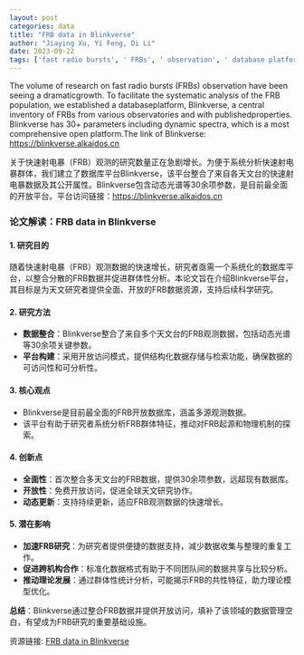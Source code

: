 ```yaml
---
layout: post
categories: data
title: "FRB data in Blinkverse"
author: "Jiaying Xu, Yi Feng, Di Li"
date: 2023-09-22
tags: ['fast radio bursts', ' FRBs', ' observation', ' database platform', ' Blinkverse', ' inventory', ' observatories', ' published properties', ' dynamic spectra', ' comprehensive', ' open platform']
---
```


The volume of research on fast radio bursts (FRBs) observation have been seeing a dramaticgrowth. To facilitate the systematic analysis of the FRB population, we established a databaseplatform, Blinkverse, a central inventory of FRBs from various observatories and with publishedproperties. Blinkverse has 30+ parameters including dynamic spectra, which is a most comprehensive open platform.The link of Blinkverse: https://blinkverse.alkaidos.cn

关于快速射电暴（FRB）观测的研究数量正在急剧增长。为便于系统分析快速射电暴群体，我们建立了数据库平台Blinkverse，该平台整合了来自各天文台的快速射电暴数据及其公开属性。Blinkverse包含动态光谱等30余项参数，是目前最全面的开放平台。平台访问链接：https://blinkverse.alkaidos.cn

### **论文解读：FRB data in Blinkverse**  

#### **1. 研究目的**  
随着快速射电暴（FRB）观测数据的快速增长，研究者亟需一个系统化的数据库平台，以整合分散的FRB数据并促进群体性分析。本论文旨在介绍Blinkverse平台，其目标是为天文研究者提供全面、开放的FRB数据资源，支持后续科学研究。  

#### **2. 研究方法**  
- **数据整合**：Blinkverse整合了来自多个天文台的FRB观测数据，包括动态光谱等30余项关键参数。  
- **平台构建**：采用开放访问模式，提供结构化数据存储与检索功能，确保数据的可访问性和可分析性。  

#### **3. 核心观点**  
- Blinkverse是目前最全面的FRB开放数据库，涵盖多源观测数据。  
- 该平台有助于研究者系统分析FRB群体特征，推动对FRB起源和物理机制的探索。  

#### **4. 创新点**  
- **全面性**：首次整合多天文台的FRB数据，提供30余项参数，远超现有数据库。  
- **开放性**：免费开放访问，促进全球天文研究协作。  
- **动态更新**：支持持续更新，适应FRB观测数据的快速增长。  

#### **5. 潜在影响**  
- **加速FRB研究**：为研究者提供便捷的数据支持，减少数据收集与整理的重复工作。  
- **促进跨机构合作**：标准化数据格式有助于不同团队间的数据共享与比较分析。  
- **推动理论发展**：通过群体性统计分析，可能揭示FRB的共性特征，助力理论模型优化。  

**总结**：Blinkverse通过整合FRB数据并提供开放访问，填补了该领域的数据管理空白，有望成为FRB研究的重要基础设施。

资源链接: [FRB data in Blinkverse](https://doi.org/10.57760/sciencedb.Fastro.00006)
